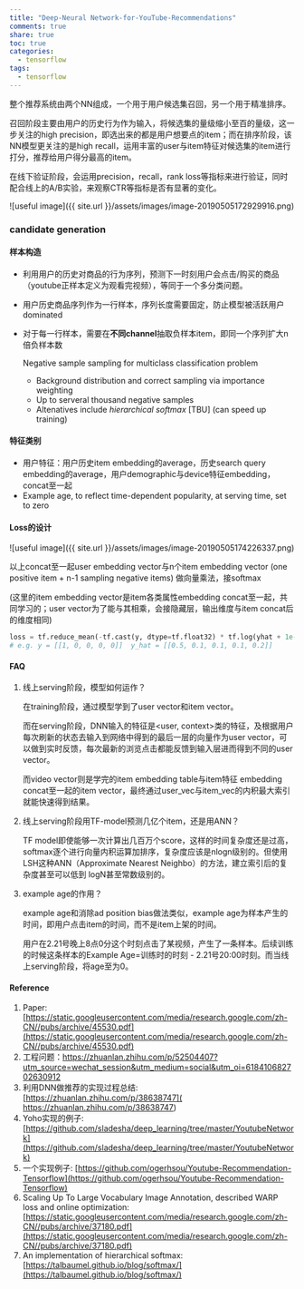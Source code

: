 ```yaml
---
title: "Deep-Neural Network-for-YouTube-Recommendations"
comments: true
share: true
toc: true
categories:
  - tensorflow
tags:
  - tensorflow
---
```



整个推荐系统由两个NN组成，一个用于用户候选集召回，另一个用于精准排序。

召回阶段主要由用户的历史行为作为输入，将候选集的量级缩小至百的量级，这一步关注的high precision，即选出来的都是用户想要点的item；而在排序阶段，该NN模型更关注的是high recall，运用丰富的user与item特征对候选集的item进行打分，推荐给用户得分最高的item。

在线下验证阶段，会运用precision，recall，rank loss等指标来进行验证，同时配合线上的A/B实验，来观察CTR等指标是否有显著的变化。

![useful image]({{ site.url }}/assets/images/image-20190505172929916.png)

### candidate generation

#### 样本构造

* 利用用户的历史对商品的行为序列，预测下一时刻用户会点击/购买的商品（youtube正样本定义为观看完视频），等同于一个多分类问题。

* 用户历史商品序列作为一行样本，序列长度需要固定，防止模型被活跃用户dominated

* 对于每一行样本，需要在**不同channel**抽取负样本item，即同一个序列扩大n倍负样本数

  Negative sample sampling for multiclass classification problem

  - Background distribution and correct sampling via importance weighting
  - Up to serveral thousand negative samples
  - Altenatives include *hierarchical softmax* [TBU] (can speed up training)

#### 特征类别

* 用户特征：用户历史item embedding的average，历史search query embedding的average，用户demographic与device特征embedding，concat至一起
* Example age, to reflect time-dependent popularity, at serving time, set to zero

#### Loss的设计

![useful image]({{ site.url }}/assets/images/image-20190505174226337.png)

以上concat至一起user embedding vector与n个item embedding vector (one positive item + n-1 sampling negative items) 做向量乘法，接softmax

(这里的item embedding vector是item各类属性embedding concat至一起，共同学习的；user vector为了能与其相乘，会接隐藏层，输出维度与item concat后的维度相同)

```python
loss = tf.reduce_mean(-tf.cast(y, dtype=tf.float32) * tf.log(yhat + 1e-24))
# e.g. y = [[1, 0, 0, 0, 0]]  y_hat = [[0.5, 0.1, 0.1, 0.1, 0.2]]
```


#### FAQ

1. 线上serving阶段，模型如何运作？

   在training阶段，通过模型学到了user vector和item vector。

   而在serving阶段，DNN输入的特征是<user, context>类的特征，及根据用户每次刷新的状态去输入到网络中得到的最后一层的向量作为user vector，可以做到实时反馈，每次最新的浏览点击都能反馈到输入层进而得到不同的user vector。

   而video vector则是学完的item embedding table与item特征 embedding concat至一起的item vector，最终通过user_vec与item_vec的内积最大索引就能快速得到结果。

   

2. 线上serving阶段用TF-model预测几亿个item，还是用ANN？

   TF model即使能够一次计算出几百万个score，这样的时间复杂度还是过高，softmax逐个进行向量内积运算加排序，复杂度应该是nlogn级别的。但使用LSH这种ANN（Approximate Nearest Neighbo）的方法，建立索引后的复杂度甚至可以低到 logN甚至常数级别的。

   

3. example age的作用？

   example age和消除ad position bias做法类似，example age为样本产生的时间，即用户点击item的时间，而不是item上架的时间。

   用户在2.21号晚上8点0分这个时刻点击了某视频，产生了一条样本。后续训练的时候这条样本的Example Age=训练时的时刻 - 2.21号20:00时刻。而当线上serving阶段，将age至为0。



#### Reference

1. Paper: [https://static.googleusercontent.com/media/research.google.com/zh-CN//pubs/archive/45530.pdf](https://static.googleusercontent.com/media/research.google.com/zh-CN//pubs/archive/45530.pdf)
2. 工程问题：https://zhuanlan.zhihu.com/p/52504407?utm_source=wechat_session&utm_medium=social&utm_oi=618410682702630912
3. 利用DNN做推荐的实现过程总结: [https://zhuanlan.zhihu.com/p/38638747]( https://zhuanlan.zhihu.com/p/38638747)
4. Yoho实现的例子: [https://github.com/sladesha/deep_learning/tree/master/YoutubeNetwork](https://github.com/sladesha/deep_learning/tree/master/YoutubeNetwork)
5. 一个实现例子: [https://github.com/ogerhsou/Youtube-Recommendation-Tensorflow](https://github.com/ogerhsou/Youtube-Recommendation-Tensorflow)
6. Scaling Up To Large Vocabulary Image Annotation, described WARP loss and online optimization: [https://static.googleusercontent.com/media/research.google.com/zh-CN//pubs/archive/37180.pdf](https://static.googleusercontent.com/media/research.google.com/zh-CN//pubs/archive/37180.pdf)
7. An implementation of hierarchical softmax: [https://talbaumel.github.io/blog/softmax/](https://talbaumel.github.io/blog/softmax/)

